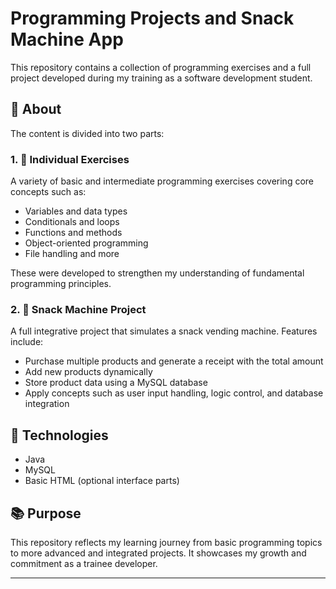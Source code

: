 # Programming Projects and Snack Machine App

This repository contains a collection of programming exercises and a full project developed during my training as a software development student.

## 🔹 About

The content is divided into two parts:

### 1. 🧠 Individual Exercises
A variety of basic and intermediate programming exercises covering core concepts such as:
- Variables and data types  
- Conditionals and loops  
- Functions and methods  
- Object-oriented programming  
- File handling and more  

These were developed to strengthen my understanding of fundamental programming principles.

### 2. 🥪 Snack Machine Project
A full integrative project that simulates a snack vending machine. Features include:
- Purchase multiple products and generate a receipt with the total amount  
- Add new products dynamically  
- Store product data using a MySQL database  
- Apply concepts such as user input handling, logic control, and database integration  

## 🔧 Technologies
- Java  
- MySQL  
- Basic HTML (optional interface parts)

## 📚 Purpose
This repository reflects my learning journey from basic programming topics to more advanced and integrated projects. It showcases my growth and commitment as a trainee developer.

---
